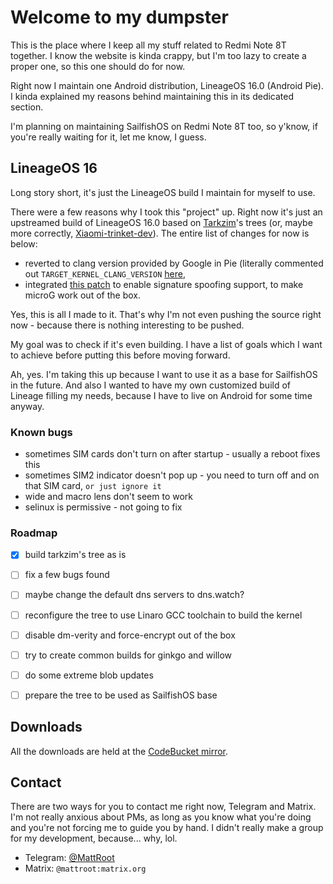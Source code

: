 # Welcome to my dumpster

This is the place where I keep all my stuff related to Redmi Note 8T together. I know the website is kinda crappy, but I'm too lazy to create a proper one, so this one should do for now.

Right now I maintain one Android distribution, LineageOS 16.0 (Android Pie). I kinda explained my reasons behind maintaining this in its dedicated section.

I'm planning on maintaining SailfishOS on Redmi Note 8T too, so y'know, if you're really waiting for it, let me know, I guess.


## LineageOS 16
Long story short, it's just the LineageOS build I maintain for myself to use.

There were a few reasons why I took this "project" up. Right now it's just an upstreamed build of LineageOS 16.0 based on [Tarkzim](https://github.com/tarkzim)'s trees (or, maybe more correctly, [Xiaomi-trinket-dev](https://github.com/Xiaomi-trinket-dev)). The entire list of changes for now is below:

 * reverted to clang version provided by Google in Pie (literally commented out `TARGET_KERNEL_CLANG_VERSION` [here](https://github.com/Xiaomi-trinket-dev/android_device_xiaomi_sm6125-common/blob/lineage-16.0/BoardConfigCommon.mk),
 * integrated [this patch](https://github.com/lineageos4microg/docker-lineage-cicd/blob/master/src/signature_spoofing_patches/android_frameworks_base-P.patch) to enable signature spoofing support, to make microG work out of the box.

Yes, this is all I made to it. That's why I'm not even pushing the source right now - because there is nothing interesting to be pushed.

My goal was to check if it's even building. I have a list of goals which I want to achieve before putting this before moving forward.

Ah, yes. I'm taking this up because I want to use it as a base for SailfishOS in the future. And also I wanted to have my own customized build of Lineage filling my needs, because I have to live on Android for some time anyway.

### Known bugs
 * sometimes SIM cards don't turn on after startup - usually a reboot fixes this
 * sometimes SIM2 indicator doesn't pop up - you need to turn off and on that SIM card, `or just ignore it`
 * wide and macro lens don't seem to work
 * selinux is permissive - not going to fix

### Roadmap
 * [x] build tarkzim's tree as is
 * [ ] fix a few bugs found
 * [ ] maybe change the default dns servers to dns.watch?
 * [ ] reconfigure the tree to use Linaro GCC toolchain to build the kernel
 * [ ] disable dm-verity and force-encrypt out of the box
 * [ ] try to create common builds for ginkgo and willow
 * [ ] do some extreme blob updates
 * [ ] prepare the tree to be used as SailfishOS base


## Downloads
All the downloads are held at the [CodeBucket mirror](https://mirror.codebucket.de/mattroot/willow/).


## Contact
There are two ways for you to contact me right now, Telegram and Matrix. I'm not really anxious about PMs, as long as you know what you're doing and you're not forcing me to guide you by hand. I didn't really make a group for my development, because... why, lol.

 * Telegram: [@MattRoot](https://t.me/MattRoot)
 * Matrix: `@mattroot:matrix.org`
 